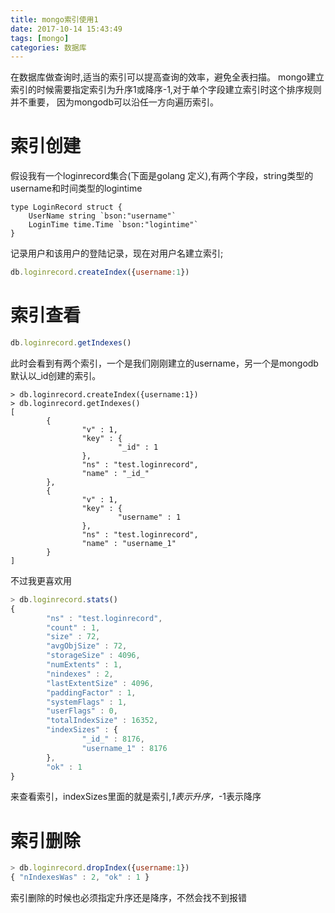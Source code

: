 ```yaml
---
title: mongo索引使用1
date: 2017-10-14 15:43:49
tags: [mongo]
categories: 数据库
---
```


在数据库做查询时,适当的索引可以提高查询的效率，避免全表扫描。
mongo建立索引的时候需要指定索引为升序1或降序-1,对于单个字段建立索引时这个排序规则并不重要，
因为mongodb可以沿任一方向遍历索引。
# 索引创建
假设我有一个loginrecord集合(下面是golang 定义),有两个字段，string类型的username和时间类型的logintime
``` golang
type LoginRecord struct {
	UserName string `bson:"username"`
	LoginTime time.Time `bson:"logintime"`
}

```
记录用户和该用户的登陆记录，现在对用户名建立索引;
``` javascript
db.loginrecord.createIndex({username:1})
```
# 索引查看
``` javascript
db.loginrecord.getIndexes()
```
此时会看到有两个索引，一个是我们刚刚建立的username，另一个是mongodb默认以_id创建的索引。
```
> db.loginrecord.createIndex({username:1})
> db.loginrecord.getIndexes()
[
        {
                "v" : 1,
                "key" : {
                        "_id" : 1
                },
                "ns" : "test.loginrecord",
                "name" : "_id_"
        },
        {
                "v" : 1,
                "key" : {
                        "username" : 1
                },
                "ns" : "test.loginrecord",
                "name" : "username_1"
        }
]

```
不过我更喜欢用
``` javascript
> db.loginrecord.stats()
{
        "ns" : "test.loginrecord",
        "count" : 1,
        "size" : 72,
        "avgObjSize" : 72,
        "storageSize" : 4096,
        "numExtents" : 1,
        "nindexes" : 2,
        "lastExtentSize" : 4096,
        "paddingFactor" : 1,
        "systemFlags" : 1,
        "userFlags" : 0,
        "totalIndexSize" : 16352,
        "indexSizes" : {
                "_id_" : 8176,
                "username_1" : 8176
        },
        "ok" : 1
}

```
来查看索引，indexSizes里面的就是索引,_1表示升序，_-1表示降序

# 索引删除
``` javascript 
> db.loginrecord.dropIndex({username:1})
{ "nIndexesWas" : 2, "ok" : 1 }

```
索引删除的时候也必须指定升序还是降序，不然会找不到报错
